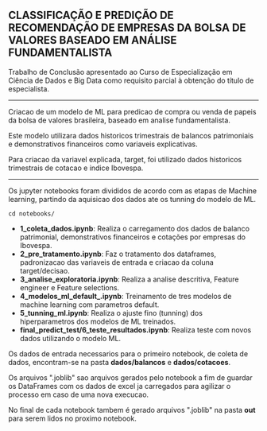 ## CLASSIFICAÇÃO E PREDIÇÃO DE RECOMENDAÇÃO DE EMPRESAS DA BOLSA DE VALORES BASEADO EM ANÁLISE FUNDAMENTALISTA

Trabalho de Conclusão apresentado ao Curso de Especialização em Ciência de Dados e Big Data como requisito parcial à obtenção do título de especialista.

----

Criacao de um modelo de ML para predicao de compra ou venda de papeis da bolsa de valores brasileira, baseado em analise fundamentalista.

Este modelo utilizara dados historicos trimestrais de balancos patrimoniais e demonstrativos financeiros como variaveis explicativas.

Para criacao da variavel explicada, target, foi utilizado dados historicos trimestrais de cotacao e indice Ibovespa.

----

Os jupyter notebooks foram divididos de acordo com as etapas de Machine learning, partindo da aquisicao dos dados ate os tunning do modelo de ML.

```
cd notebooks/
```

- **1_coleta_dados.ipynb**: Realiza o carregamento dos dados de balanco patrimonial, demonstrativos financeiros e cotações por empresas do Ibovespa.
- **2_pre_tratamento.ipynb**: Faz o tratamento dos dataframes, padronizacao das variaveis de entrada e criacao da coluna target/decisao.
- **3_analise_exploratoria.ipynb**: Realiza a analise descritiva, Feature engineer e Feature selections.
- **4_modelos_ml_default_.ipynb**: Treinamento de tres modelos de machine learning com parametros default.
- **5_tunning_ml.ipynb**: Realiza o ajuste fino (tunning) dos hiperparametros dos modelos de ML treinados.
- **final_predict_test/6_teste_resultados.ipynb**: Realiza teste com novos dados utilizando o modelo ML.

Os dados de entrada necessarios para o primeiro notebook, de coleta de dados, encontram-se na pasta **dados/balancos** e **dados/cotacoes**.

Os arquivos ".joblib" sao arquivos gerados pelo notebook a fim de guardar os DataFrames com os dados de excel ja carregados para agilizar o processo em caso de uma nova execucao. 

No final de cada notebook tambem é gerado arquivos ".joblib" na pasta **out** para serem lidos no proximo notebook.
